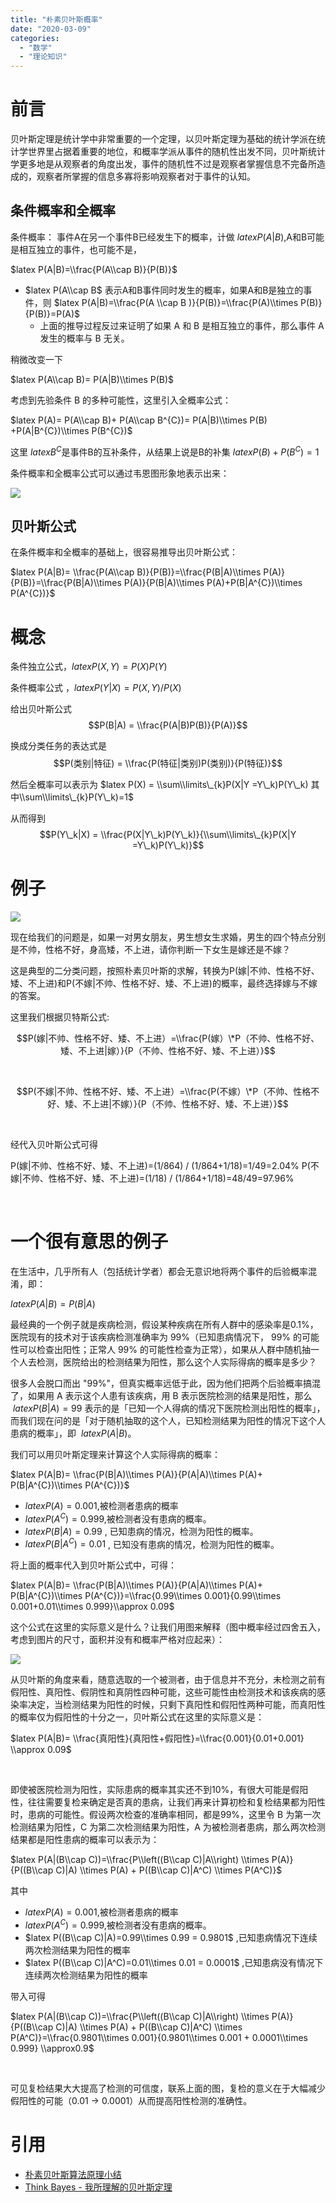 ```yaml
---
title: "朴素贝叶斯概率"
date: "2020-03-09"
categories: 
  - "数学"
  - "理论知识"
---
```


# 前言

贝叶斯定理是统计学中非常重要的一个定理，以贝叶斯定理为基础的统计学派在统计学世界里占据着重要的地位，和概率学派从事件的随机性出发不同，贝叶斯统计学更多地是从观察者的角度出发，事件的随机性不过是观察者掌握信息不完备所造成的，观察者所掌握的信息多寡将影响观察者对于事件的认知。

## 条件概率和全概率

条件概率： 事件A在另一个事件B已经发生下的概率，计做 $latex P(A|B)$,A和B可能是相互独立的事件，也可能不是，

$latex P(A|B)=\\frac{P(A\\cap B)}{P(B)}$

- $latex P(A\\cap B$ 表示A和B事件同时发生的概率，如果A和B是独立的事件，则 $latex P(A|B)=\\frac{P(A \\cap B )}{P(B)}=\\frac{P(A)\\times P(B)}{P(B)}=P(A)$
    - 上面的推导过程反过来证明了如果 A 和 B 是相互独立的事件，那么事件 A 发生的概率与 B 无关。

稍微改变一下

$latex P(A\\cap B)= P(A|B)\\times P(B)$

考虑到先验条件 B 的多种可能性，这里引入全概率公式：

$latex P(A)= P(A\\cap B)+ P(A\\cap B^{C})= P(A|B)\\times P(B) +P(A|B^{C})\\times P(B^{C})$

这里 $latex B^{C}$是事件B的互补条件，从结果上说是B的补集 $latex P(B) + P(B^{C})=1$

条件概率和全概率公式可以通过韦恩图形象地表示出来：

[![](images/a2563ee05ac7ddb743e2dc10f88fc9ac_720w.png)](http://127.0.0.1/?attachment_id=3174)

## 贝叶斯公式

在条件概率和全概率的基础上，很容易推导出贝叶斯公式：

$latex P(A|B)= \\frac{P(A\\cap B)}{P(B)}=\\frac{P(B|A)\\times P(A)}{P(B)}=\\frac{P(B|A)\\times P(A)}{P(B|A)\\times P(A)+P(B|A^{C})\\times P(A^{C})}$

# 概念

条件独立公式，$latex P(X,Y) =P(X)P(Y)$

条件概率公式 ，$latex P(Y|X) = P(X,Y)/P(X)$

给出贝叶斯公式 $$P(B|A) = \\frac{P(A|B)P(B)}{P(A)}$$

换成分类任务的表达式是 $$P(类别|特征) = \\frac{P(特征|类别)P(类别)}{P(特征)}$$

然后全概率可以表示为 $latex P(X) = \\sum\\limits\_{k}P(X|Y =Y\_k)P(Y\_k) 其中\\sum\\limits\_{k}P(Y\_k)=1$

从而得到 $$P(Y\_k|X) = \\frac{P(X|Y\_k)P(Y\_k)}{\\sum\\limits\_{k}P(X|Y =Y\_k)P(Y\_k)}$$

# 例子

[![](images/20180310163354182.png)](http://127.0.0.1/?attachment_id=3128)

现在给我们的问题是，如果一对男女朋友，男生想女生求婚，男生的四个特点分别是不帅，性格不好，身高矮，不上进，请你判断一下女生是嫁还是不嫁？

这是典型的二分类问题，按照朴素贝叶斯的求解，转换为P(嫁|不帅、性格不好、矮、不上进)和P(不嫁|不帅、性格不好、矮、不上进)的概率，最终选择嫁与不嫁的答案。

这里我们根据贝特斯公式:

$$P(嫁|不帅、性格不好、矮、不上进）=\\frac{P(嫁）\*P（不帅、性格不好、矮、不上进|嫁）}{P（不帅、性格不好、矮、不上进）}$$

 

$$P(不嫁|不帅、性格不好、矮、不上进）=\\frac{P(不嫁）\*P（不帅、性格不好、矮、不上进|不嫁）}{P（不帅、性格不好、矮、不上进）}$$

 

经代入贝叶斯公式可得

P(嫁|不帅、性格不好、矮、不上进)=(1/864) / (1/864+1/18)=1/49=2.04% P(不嫁|不帅、性格不好、矮、不上进)=(1/18) / (1/864+1/18)=48/49=97.96%

 

# 一个很有意思的例子

在生活中，几乎所有人（包括统计学者）都会无意识地将两个事件的后验概率混淆，即：

$latex P(A|B)=P(B|A)$

最经典的一个例子就是疾病检测，假设某种疾病在所有人群中的感染率是0.1%，医院现有的技术对于该疾病检测准确率为 99%（已知患病情况下， 99% 的可能性可以检查出阳性；正常人 99% 的可能性检查为正常），如果从人群中随机抽一个人去检测，医院给出的检测结果为阳性，那么这个人实际得病的概率是多少？

很多人会脱口而出 "99%"，但真实概率远低于此，因为他们把两个后验概率搞混了，如果用 A 表示这个人患有该疾病，用 B 表示医院检测的结果是阳性，那么  $latex P(B|A)=99%$ 表示的是「已知一个人得病的情况下医院检测出阳性的概率」，而我们现在问的是「对于随机抽取的这个人，已知检测结果为阳性的情况下这个人患病的概率」，即  $latex P(A|B)$。

我们可以用贝叶斯定理来计算这个人实际得病的概率：

$latex P(A|B)= \\frac{P(B|A)\\times P(A)}{P(A|A)\\times P(A)+ P(B|A^{C})\\times P(A^{C})}$

- $latex P(A)=0.001$,被检测者患病的概率
- $latex P(A^C)=0.999$,被检测者没有患病的概率。
- $latex P(B|A) = 0.99$ , 已知患病的情况，检测为阳性的概率。
- $latex P(B|A^C) = 0.01$ , 已知没有患病的情况，检测为阳性的概率。

将上面的概率代入到贝叶斯公式中，可得：

$latex P(A|B)= \\frac{P(B|A)\\times P(A)}{P(A|A)\\times P(A)+ P(B|A^{C})\\times P(A^{C})}=\\frac{0.99\\times 0.001}{0.99\\times 0.001+0.01\\times 0.999}\\approx 0.09$

这个公式在这里的实际意义是什么？让我们用图来解释（图中概率经过四舍五入，考虑到图片的尺寸，面积并没有和概率严格对应起来）：

[![](images/73cf004fc2e29421ad356c5147e90052_720w.png)](http://127.0.0.1/?attachment_id=3175)

从贝叶斯的角度来看，随意选取的一个被测者，由于信息并不充分，未检测之前有假阳性、真阳性、假阴性和真阴性四种可能，这些可能性由检测技术和该疾病的感染率决定，当检测结果为阳性的时候，只剩下真阳性和假阳性两种可能，而真阳性的概率仅为假阳性的十分之一，贝叶斯公式在这里的实际意义是：

$latex P(A|B)= \\frac{真阳性}{真阳性+假阳性}=\\frac{0.001}{0.01+0.001} \\approx 0.09$

 

即使被医院检测为阳性，实际患病的概率其实还不到10%，有很大可能是假阳性，往往需要复检来确定是否真的患病，让我们再来计算初检和复检结果都为阳性时，患病的可能性。假设两次检查的准确率相同，都是99%，这里令 B 为第一次检测结果为阳性，C 为第二次检测结果为阳性，A 为被检测者患病，那么两次检测结果都是阳性患病的概率可以表示为：

$latex P(A|(B\\cap C))=\\frac{P\\left((B\\cap C)|A\\right) \\times P(A)}{P((B\\cap C)|A) \\times P(A) + P((B\\cap C)|A^C) \\times P(A^C)}$

其中

- $latex P(A)=0.001$,被检测者患病的概率
- $latex P(A^C)=0.999$,被检测者没有患病的概率。
- $latex P((B\\cap C)|A)=0.99\\times 0.99 = 0.9801$ ,已知患病情况下连续两次检测结果为阳性的概率
- $latex P((B\\cap C)|A^C)=0.01\\times 0.01 = 0.0001$ ,已知患病没有情况下连续两次检测结果为阳性的概率

带入可得

$latex P(A|(B\\cap C))=\\frac{P\\left((B\\cap C)|A\\right) \\times P(A)}{P((B\\cap C)|A) \\times P(A) + P((B\\cap C)|A^C) \\times P(A^C)}=\\frac{0.9801\\times 0.001}{0.9801\\times 0.001 + 0.0001\\times 0.999} \\approx0.9$

 

可见复检结果大大提高了检测的可信度，联系上面的图，复检的意义在于大幅减少假阳性的可能（0.01 -> 0.0001）从而提高阳性检测的准确性。

# 引用

- [朴素贝叶斯算法原理小结](https://www.cnblogs.com/pinard/p/6069267.html)
- [Think Bayes - 我所理解的贝叶斯定理](https://zhuanlan.zhihu.com/p/22467549)
